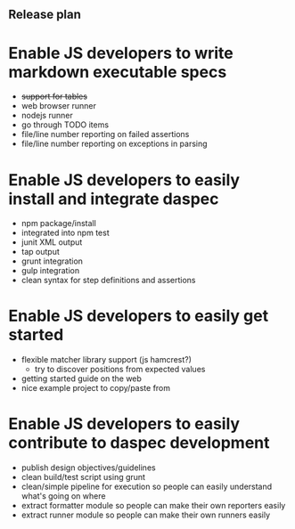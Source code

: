 Release plan
------------

# Enable JS developers to write markdown executable specs

* ~~support for tables~~
* web browser runner
* nodejs runner
* go through TODO items
* file/line number reporting on failed assertions
* file/line number reporting on exceptions in parsing

# Enable JS developers to easily install and integrate daspec

* npm package/install
* integrated into npm test
* junit XML output
* tap output
* grunt integration
* gulp integration
* clean syntax for step definitions and assertions

# Enable JS developers to easily get started

* flexible matcher library support (js hamcrest?)
  * try to discover positions from expected values
* getting started guide on the web
* nice example project to copy/paste from

# Enable JS developers to easily contribute to daspec development

* publish design objectives/guidelines 
* clean build/test script using grunt
* clean/simple pipeline for execution so people can easily understand what's going on where
* extract formatter module so people can make their own reporters easily
* extract runner module so people can make their own runners easily
